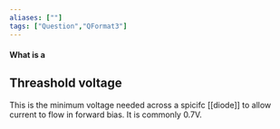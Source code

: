```yaml
---
aliases: [""]
tags: ["Question","QFormat3"]
---
```


#### What is a
## Threashold voltage
This is the minimum voltage needed across a spicifc [[diode]] to allow current to flow in forward bias. It is commonly 0.7V.